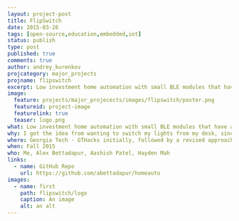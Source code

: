 ```yaml
---
layout: project-post
title: FlipSwitch
date: 2015-03-26 
tags: [open-source,education,embedded,iot]
status: publish
type: post
published: true
comments: true
author: andrey_kurenkov
projcategory: major_projects
projname: flipswitch
excerpt: Low investment home automation with small BLE modules that have actuators and can physically control light switches and various other home electronics.
image:
  feature: projects/major_projecects/images/flipswitch/poster.png
  featureid: project-image
  featurelink: true
  teaser: logo.png
what: Low investment home automation with small BLE modules that have actuators and can physically control light switches and various other home electronics.
why: I got the idea from wanting to switch my lights from my desk, since I switched between lamps and 
where: Georgia Tech - GTHacks initially, followed by a revised approach for GT Inventure Prize
when: Fall 2015
who: Me, Alex Bettadapur, Aashish Patel, Hayden Mah
links:
  - name: GitHub Repo
    url: https://github.com/abettadapur/homeauto
images:
  - name: first
    path: flipswitch/logo
    caption: An image
    alt: an alt
---
```

